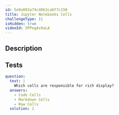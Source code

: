 ```yaml
---
id: 5e9a093a74c4063ca6f7c150
title: Jupyter Notebooks Cells
challengeType: 11
isHidden: true
videoId: 5PPegAs9aLA
---
```


## Description
<section id='description'>
</section>

## Tests
<section id='tests'>

```yml
question:
  text: |
    Which cells are responsible for rich display?
  answers:
    - Code Cells
    - Markdown Cells
    - Raw Cells
  solution: 1
```

</section>


